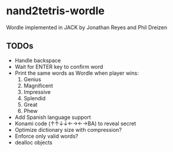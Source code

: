 # nand2tetris-wordle

Wordle implemented in JACK
by Jonathan Reyes and Phil Dreizen

## TODOs
- Handle backspace
- Wait for ENTER key to confirm word
- Print the same words as Wordle when player wins:
  1. Genius
  2. Magnificent
  3. Impressive
  4. Splendid
  5. Great
  6. Phew
- Add Spanish language support
- Konami code (↑↑↓↓←→←→BA) to reveal secret
- Optimize dictionary size with compression?
- Enforce only valid words?
- dealloc objects
